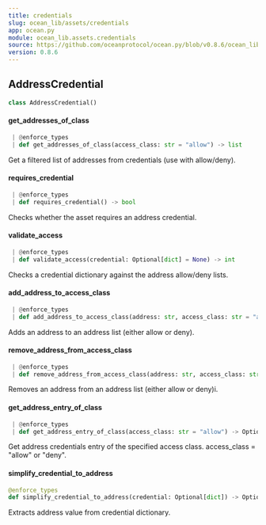 ```yaml
---
title: credentials
slug: ocean_lib/assets/credentials
app: ocean.py
module: ocean_lib.assets.credentials
source: https://github.com/oceanprotocol/ocean.py/blob/v0.8.6/ocean_lib/assets/credentials.py
version: 0.8.6
---
```

## AddressCredential

```python
class AddressCredential()
```

#### get\_addresses\_of\_class

```python
 | @enforce_types
 | def get_addresses_of_class(access_class: str = "allow") -> list
```

Get a filtered list of addresses from credentials (use with allow/deny).

#### requires\_credential

```python
 | @enforce_types
 | def requires_credential() -> bool
```

Checks whether the asset requires an address credential.

#### validate\_access

```python
 | @enforce_types
 | def validate_access(credential: Optional[dict] = None) -> int
```

Checks a credential dictionary against the address allow/deny lists.

#### add\_address\_to\_access\_class

```python
 | @enforce_types
 | def add_address_to_access_class(address: str, access_class: str = "allow") -> None
```

Adds an address to an address list (either allow or deny).

#### remove\_address\_from\_access\_class

```python
 | @enforce_types
 | def remove_address_from_access_class(address: str, access_class: str = "allow") -> None
```

Removes an address from an address list (either allow or deny)i.

#### get\_address\_entry\_of\_class

```python
 | @enforce_types
 | def get_address_entry_of_class(access_class: str = "allow") -> Optional[dict]
```

Get address credentials entry of the specified access class. access_class = "allow" or "deny".

#### simplify\_credential\_to\_address

```python
@enforce_types
def simplify_credential_to_address(credential: Optional[dict]) -> Optional[str]
```

Extracts address value from credential dictionary.

